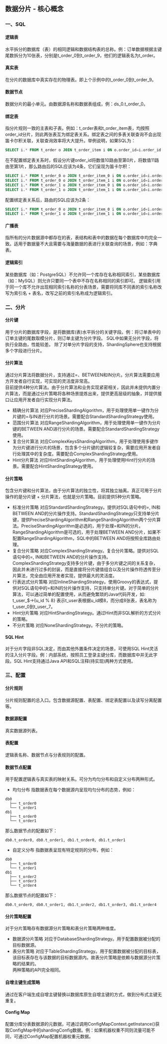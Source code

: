 ## 数据分片 - 核心概念

### 一、SQL
#### 逻辑表
水平拆分的数据库（表）的相同逻辑和数据结构表的总称。例：订单数据根据主键尾数拆分为10张表，分别是t_order_0到t_order_9，他们的逻辑表名为t_order。

#### 真实表
在分片的数据库中真实存在的物理表。即上个示例中的t_order_0到t_order_9。

#### 数据节点
数据分片的最小单元。由数据源名称和数据表组成，例：ds_0.t_order_0。

#### 绑定表
指分片规则一致的主表和子表。例如：t_order表和t_order_item表，均按照order_id分片，则此两张表互为绑定表关系。绑定表之间的多表关联查询不会出现笛卡尔积关联，关联查询效率将大大提升。举例说明，如果SQL为：
```sql
SELECT i.* FROM t_order o JOIN t_order_item i ON o.order_id=i.order_id WHERE o.order_id in (10, 11);
```
在不配置绑定表关系时，假设分片键order_id将数值10路由至第0片，将数值11路由至第1片，那么路由后的SQL应该为4条，它们呈现为笛卡尔积：
```sql
SELECT i.* FROM t_order_0 o JOIN t_order_item_0 i ON o.order_id=i.order_id WHERE o.order_id in (10, 11);
SELECT i.* FROM t_order_0 o JOIN t_order_item_1 i ON o.order_id=i.order_id WHERE o.order_id in (10, 11);
SELECT i.* FROM t_order_1 o JOIN t_order_item_0 i ON o.order_id=i.order_id WHERE o.order_id in (10, 11);
SELECT i.* FROM t_order_1 o JOIN t_order_item_1 i ON o.order_id=i.order_id WHERE o.order_id in (10, 11);
```
配置绑定表关系后，路由的SQL应该为2条：
```sql
SELECT i.* FROM t_order_0 o JOIN t_order_item_0 i ON o.order_id=i.order_id WHERE o.order_id in (10, 11);
SELECT i.* FROM t_order_1 o JOIN t_order_item_1 i ON o.order_id=i.order_id WHERE o.order_id in (10, 11);
```

#### 广播表
指所有的分片数据源中都存在的表，表结构和表中的数据在每个数据库中均完全一致。适用于数据量不大且需要与海量数据的表进行关联查询的场景，例如：字典表。

#### 逻辑索引
某些数据库（如：PostgreSQL）不允许同一个库存在名称相同索引，某些数据库（如：MySQL）则允许只要同一个表中不存在名称相同的索引即可。 逻辑索引用于同一个库不允许出现相同索引名称的分表场景，需要将同库不同表的索引名称改写为索引名 + 表名，改写之前的索引名称成为逻辑索引。


### 二、分片
#### 分片键
用于分片的数据库字段，是将数据库(表)水平拆分的关键字段。例：将订单表中的订单主键的尾数取模分片，则订单主键为分片字段。 SQL中如果无分片字段，将执行全路由，性能较差。 除了对单分片字段的支持，ShardingSphere也支持根据多个字段进行分片。

#### 分片算法
通过分片算法将数据分片，支持通过=、BETWEEN和IN分片。分片算法需要应用方开发者自行实现，可实现的灵活度非常高。   
目前提供4种分片算法。由于分片算法和业务实现紧密相关，因此并未提供内置分片算法，而是通过分片策略将各种场景提炼出来，提供更高层级的抽象，并提供接口让应用开发者自行实现分片算法。   

- 精确分片算法
对应PreciseShardingAlgorithm，用于处理使用单一键作为分片键的=与IN进行分片的场景。需要配合StandardShardingStrategy使用。
- 范围分片算法
对应RangeShardingAlgorithm，用于处理使用单一键作为分片键的BETWEEN AND进行分片的场景。需要配合StandardShardingStrategy使用。
- 复合分片算法
对应ComplexKeysShardingAlgorithm，用于处理使用多键作为分片键进行分片的场景，包含多个分片键的逻辑较复杂，需要应用开发者自行处理其中的复杂度。需要配合ComplexShardingStrategy使用。
- Hint分片算法
对应HintShardingAlgorithm，用于处理使用Hint行分片的场景。需要配合HintShardingStrategy使用。

#### 分片策略
包含分片键和分片算法，由于分片算法的独立性，将其独立抽离。真正可用于分片操作的是分片键 + 分片算法，也就是分片策略。目前提供5种分片策略。

- 标准分片策略
对应StandardShardingStrategy。提供对SQL语句中的=, IN和BETWEEN AND的分片操作支持。StandardShardingStrategy只支持单分片键，提供PreciseShardingAlgorithm和RangeShardingAlgorithm两个分片算法。PreciseShardingAlgorithm是必选的，用于处理=和IN的分片。RangeShardingAlgorithm是可选的，用于处理BETWEEN AND分片，如果不配置RangeShardingAlgorithm，SQL中的BETWEEN AND将按照全库路由处理。
- 复合分片策略
对应ComplexShardingStrategy。复合分片策略。提供对SQL语句中的=, IN和BETWEEN AND的分片操作支持。ComplexShardingStrategy支持多分片键，由于多分片键之间的关系复杂，因此并未进行过多的封装，而是直接将分片键值组合以及分片操作符透传至分片算法，完全由应用开发者实现，提供最大的灵活度。
- 行表达式分片策略
对应InlineShardingStrategy。使用Groovy的表达式，提供对SQL语句中的=和IN的分片操作支持，只支持单分片键。对于简单的分片算法，可以通过简单的配置使用，从而避免繁琐的Java代码开发，如: t_user_$->{u_id % 8} 表示t_user表根据u_id模8，而分成8张表，表名称为t_user_0到t_user_7。
- Hint分片策略
对应HintShardingStrategy。通过Hint而非SQL解析的方式分片的策略。
- 不分片策略
对应NoneShardingStrategy。不分片的策略。

#### SQL Hint
对于分片字段非SQL决定，而由其他外置条件决定的场景，可使用SQL Hint灵活的注入分片字段。例：内部系统，按照员工登录主键分库，而数据库中并无此字段。SQL Hint支持通过Java API和SQL注释(待实现)两种方式使用。

### 三、配置
#### 分片规则
分片规则配置的总入口。包含数据源配置、表配置、绑定表配置以及读写分离配置等。

#### 数据源配置
真实数据源列表。

#### 表配置
逻辑表名称、数据节点与分表规则的配置。

#### 数据节点配置
用于配置逻辑表与真实表的映射关系。可分为均匀分布和自定义分布两种形式。

- 均匀分布
指数据表在每个数据源内呈现均匀分布的态势，例如：
```
db0
  ├── t_order0 
  └── t_order1 
db1
  ├── t_order0 
  └── t_order1
```
那么数据节点的配置如下：
```
db0.t_order0, db0.t_order1, db1.t_order0, db1.t_order1
```
- 自定义分布
指数据表呈现有特定规则的分布，例如：
```
db0
  ├── t_order0 
  └── t_order1 
db1
  ├── t_order2
  ├── t_order3
  └── t_order4
```
那么数据节点的配置如下：
```
db0.t_order0, db0.t_order1, db1.t_order2, db1.t_order3, db1.t_order4
```

#### 分片策略配置
对于分片策略存有数据源分片策略和表分片策略两种维度。

- 数据源分片策略
 对应于DatabaseShardingStrategy。用于配置数据被分配的目标数据源。
- 表分片策略
对应于TableShardingStrategy。用于配置数据被分配的目标表，该目标表存在与该数据的目标数据源内。故表分片策略是依赖与数据源分片策略的结果的。  
两种策略的API完全相同。

#### 自增主键生成策略
通过在客户端生成自增主键替换以数据库原生自增主键的方式，做到分布式主键无重复。

#### Config Map
配置分库分表数据源的元数据，可通过调用ConfigMapContext.getInstance()获取ConfigMap中的shardingConfig数据。例：如果机器权重不同则流量可能不同，可通过ConfigMap配置机器权重元数据。
